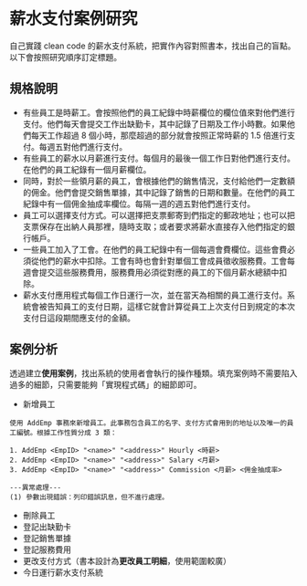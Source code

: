 # 薪水支付案例研究
自己實踐 clean code 的薪水支付系統，把實作內容對照書本，找出自己的盲點。以下會按照研究順序訂定標題。

## 規格說明
- 有些員工是時薪工。會按照他們的員工紀錄中時薪欄位的欄位值來對他們進行支付。他們每天會提交工作出缺勤卡，其中記錄了日期及工作小時數。如果他們每天工作超過 8 個小時，那麼超過的部分就會按照正常時薪的 1.5 倍進行支付。每週五對他們進行支付。
- 有些員工的薪水以月薪進行支付。每個月的最後一個工作日對他們進行支付。在他們的員工紀錄有一個月薪欄位。
- 同時，對於一些領月薪的員工，會根據他們的銷售情況，支付給他們一定數額的佣金。他們會提交銷售單據，其中記錄了銷售的日期和數量。在他們的員工紀錄中有一個佣金抽成率欄位。每隔一週的週五對他們進行支付。
- 員工可以選擇支付方式。可以選擇把支票郵寄到們指定的郵政地址；也可以把支票保存在出納人員那裡，隨時支取；或者要求將薪水直接存入他們指定的銀行帳戶。
- 一些員工加入了工會。在他們的員工紀錄中有一個每週會費欄位。這些會費必須從他們的薪水中扣除。工會有時也會針對單個工會成員徵收服務費。工會每週會提交這些服務費用，服務費用必須從對應的員工的下個月薪水總額中扣除。
- 薪水支付應用程式每個工作日運行一次，並在當天為相關的員工進行支付。系統會被告知員工的支付日期，這樣它就會計算從員工上次支付日到規定的本次支付日這段期間應支付的金額。

## 案例分析
透過建立**使用案例**，找出系統的使用者會執行的操作種類。填充案例時不需要陷入過多的細節，只需要能夠「實現程式碼」的細節即可。
- 新增員工
```
使用 AddEmp 事務來新增員工。此事務包含員工的名字、支付方式會用到的地址以及唯一的員工編號。根據工作性質分成 3 類：

1. AddEmp <EmpID> "<name>" "<address>" Hourly <時薪>
2. AddEmp <EmpID> "<name>" "<address>" Salary <月薪>
3. AddEmp <EmpID> "<name>" "<address>" Commission <月薪> <佣金抽成率>

---異常處理---
(1) 參數出現錯誤：列印錯誤訊息，但不進行處理。

```
- 刪除員工
- 登記出缺勤卡
- 登記銷售單據
- 登記服務費用
- 更改支付方式（書本設計為**更改員工明細**，使用範圍較廣）
- 今日運行薪水支付系統